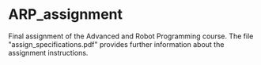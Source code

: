 # ARP_assignment
Final assignment of the Advanced and Robot Programming course.
The file "assign_specifications.pdf" provides further information about the assignment instructions.
